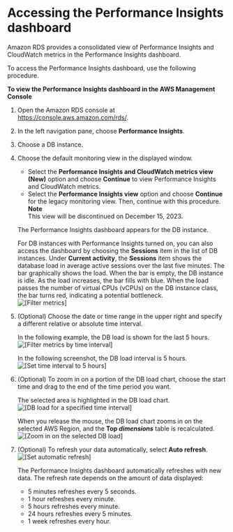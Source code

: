 # Accessing the Performance Insights dashboard<a name="USER_PerfInsights.UsingDashboard.Opening"></a>

Amazon RDS provides a consolidated view of Performance Insights and CloudWatch metrics in the Performance Insights dashboard\.

To access the Performance Insights dashboard, use the following procedure\.

**To view the Performance Insights dashboard in the AWS Management Console**

1. Open the Amazon RDS console at [https://console\.aws\.amazon\.com/rds/](https://console.aws.amazon.com/rds/)\.

1. In the left navigation pane, choose **Performance Insights**\.

1. Choose a DB instance\. 

1. Choose the default monitoring view in the displayed window\.
   + Select the **Performance Insights and CloudWatch metrics view \(New\)** option and choose **Continue** to view Performance Insights and CloudWatch metrics\.
   + Select the **Performance Insights view** option and choose **Continue** for the legacy monitoring view\. Then, continue with this procedure\.
**Note**  
This view will be discontinued on December 15, 2023\.

   The Performance Insights dashboard appears for the DB instance\.

   For DB instances with Performance Insights turned on, you can also access the dashboard by choosing the **Sessions** item in the list of DB instances\. Under **Current activity**, the **Sessions** item shows the database load in average active sessions over the last five minutes\. The bar graphically shows the load\. When the bar is empty, the DB instance is idle\. As the load increases, the bar fills with blue\. When the load passes the number of virtual CPUs \(vCPUs\) on the DB instance class, the bar turns red, indicating a potential bottleneck\.  
![\[Filter metrics\]](http://docs.aws.amazon.com/AmazonRDS/latest/AuroraUserGuide/./images/perf_insights_0a.png)

1. \(Optional\) Choose the date or time range in the upper right and specify a different relative or absolute time interval\.

   In the following example, the DB load is shown for the last 5 hours\.  
![\[Filter metrics by time interval\]](http://docs.aws.amazon.com/AmazonRDS/latest/AuroraUserGuide/./images/perf_insights_0c.png)

   In the following screenshot, the DB load interval is 5 hours\.  
![\[Set time interval to 5 hours\]](http://docs.aws.amazon.com/AmazonRDS/latest/AuroraUserGuide/./images/perf_insights_1.png)

1. \(Optional\) To zoom in on a portion of the DB load chart, choose the start time and drag to the end of the time period you want\. 

   The selected area is highlighted in the DB load chart\.  
![\[DB load for a specified time interval\]](http://docs.aws.amazon.com/AmazonRDS/latest/AuroraUserGuide/./images/perf_insights_zoom_in.png)

   When you release the mouse, the DB load chart zooms in on the selected AWS Region, and the **Top *dimensions*** table is recalculated\.  
![\[Zoom in on the selected DB load\]](http://docs.aws.amazon.com/AmazonRDS/latest/AuroraUserGuide/./images/perf_insights_zoom_in_b.png)

1. \(Optional\) To refresh your data automatically, select **Auto refresh**\.  
![\[Set automatic refresh\]](http://docs.aws.amazon.com/AmazonRDS/latest/AuroraUserGuide/./images/perf_insights_1b.png)

   The Performance Insights dashboard automatically refreshes with new data\. The refresh rate depends on the amount of data displayed: 
   + 5 minutes refreshes every 5 seconds\.
   + 1 hour refreshes every minute\.
   + 5 hours refreshes every minute\.
   + 24 hours refreshes every 5 minutes\.
   + 1 week refreshes every hour\.